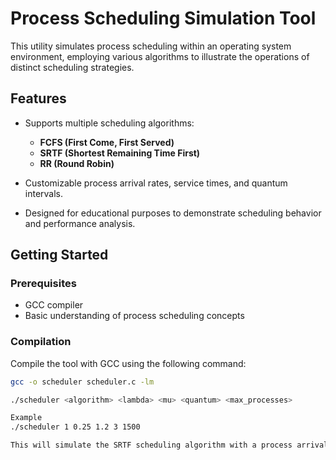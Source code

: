 # Process Scheduling Simulation Tool

This utility simulates process scheduling within an operating system environment, employing various algorithms to illustrate the operations of distinct scheduling strategies.

## Features

- Supports multiple scheduling algorithms:
  - **FCFS (First Come, First Served)**
  - **SRTF (Shortest Remaining Time First)**
  - **RR (Round Robin)**

- Customizable process arrival rates, service times, and quantum intervals.

- Designed for educational purposes to demonstrate scheduling behavior and performance analysis.

## Getting Started

### Prerequisites

- GCC compiler
- Basic understanding of process scheduling concepts

### Compilation

Compile the tool with GCC using the following command:

```bash
gcc -o scheduler scheduler.c -lm

./scheduler <algorithm> <lambda> <mu> <quantum> <max_processes>

Example
./scheduler 1 0.25 1.2 3 1500

This will simulate the SRTF scheduling algorithm with a process arrival rate of 0.25 processes/second, an average service time of 1.2 seconds, a Round Robin quantum of 3, and will terminate after 1500 processes have been completed.

